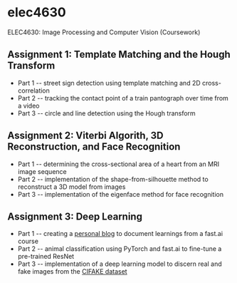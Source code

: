 # elec4630

ELEC4630: Image Processing and Computer Vision (Coursework)

## Assignment 1: Template Matching and the Hough Transform

- Part 1 -- street sign detection using template matching and 2D cross-correlation
- Part 2 -- tracking the contact point of a train pantograph over time from a video
- Part 3 -- circle and line detection using the Hough transform

## Assignment 2: Viterbi Algorith, 3D Reconstruction, and Face Recognition

- Part 1 -- determining the cross-sectional area of a heart from an MRI image sequence
- Part 2 -- implementation of the shape-from-silhouette method to reconstruct a 3D model from images
- Part 3 -- implementation of the eigenface method for face recognition

## Assignment 3: Deep Learning

- Part 1 -- creating a [personal blog](https://deren-teo.github.io/) to document learnings from a fast.ai course
- Part 2 -- animal classification using PyTorch and fast.ai to fine-tune a pre-trained ResNet
- Part 3 -- implementation of a deep learning model to discern real and fake images from the [CIFAKE dataset](https://www.kaggle.com/datasets/birdy654/cifake-real-and-ai-generated-synthetic-images)
